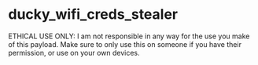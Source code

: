# ducky_wifi_creds_stealer
ETHICAL USE ONLY: I am not responsible in any way for the use you make of this payload. Make sure to only use this on someone if you have their permission, or use on your own devices.
